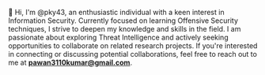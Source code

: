 👋 Hi, I'm @pky43, an enthusiastic individual with a keen interest in Information Security.
Currently focused on learning Offensive Security techniques, I strive to deepen my knowledge and skills in the field. I am passionate about exploring Threat Intelligence and actively seeking opportunities to collaborate on related research projects.
If you're interested in connecting or discussing potential collaborations, feel free to reach out to me at **pawan3110kumar@gmail.com**.
<!---
pky43/pky43 is a ✨ special ✨ repository because its `README.md` (this file) appears on your GitHub profile.
You can click the Preview link to take a look at your changes.
--->
